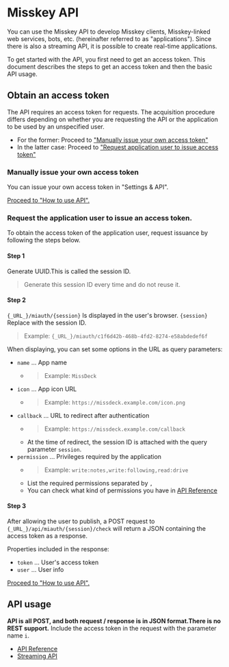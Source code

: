 # Misskey API

You can use the Misskey API to develop Misskey clients, Misskey-linked web services, bots, etc. (hereinafter referred to as "applications"). Since there is also a streaming API, it is possible to create real-time applications.

To get started with the API, you first need to get an access token. This document describes the steps to get an access token and then the basic API usage.

## Obtain an access token
The API requires an access token for requests. The acquisition procedure differs depending on whether you are requesting the API or the application to be used by an unspecified user.

* For the former: Proceed to ["Manually issue your own access token"](#自分自身のアクセストークンを手動発行する)
* In the latter case: Proceed to ["Request application user to issue access token"](#アプリケーション利用者にアクセストークンの発行をリクエストする)

### Manually issue your own access token
You can issue your own access token in "Settings & API".

[Proceed to "How to use API".](#APIの使い方)

### Request the application user to issue an access token.
To obtain the access token of the application user, request issuance by following the steps below.

#### Step 1

Generate UUID.This is called the session ID.

> Generate this session ID every time and do not reuse it.

#### Step 2

`{_URL_}/miauth/{session}` Is displayed in the user's browser. `{session}` Replace with the session ID.
> Example: `{_URL_}/miauth/c1f6d42b-468b-4fd2-8274-e58abdedef6f`

When displaying, you can set some options in the URL as query parameters:
* `name` ... App name
    * > Example: `MissDeck`
* `icon` ... App icon URL
    * > Example: `https://missdeck.example.com/icon.png`
* `callback` ... URL to redirect after authentication
    * > Example: `https://missdeck.example.com/callback`
    * At the time of redirect, the session ID is attached with the query parameter `session`.
* `permission` ... Privileges required by the application
    * > Example: `write:notes,write:following,read:drive`
    * List the required permissions separated by `,`
    * You can check what kind of permissions you have in [API Reference](/api-doc)

#### Step 3
After allowing the user to publish, a POST request to `{_URL_}/api/miauth/{session}/check` will return a JSON containing the access token as a response.

Properties included in the response:
* `token` ... User's access token
* `user` ... User info

[Proceed to "How to use API".](#APIの使い方)

## API usage
**API is all POST, and both request / response is in JSON format.There is no REST support.** Include the access token in the request with the parameter name `i`.

* [API Reference](/api-doc)
* [Streaming API](./stream)
